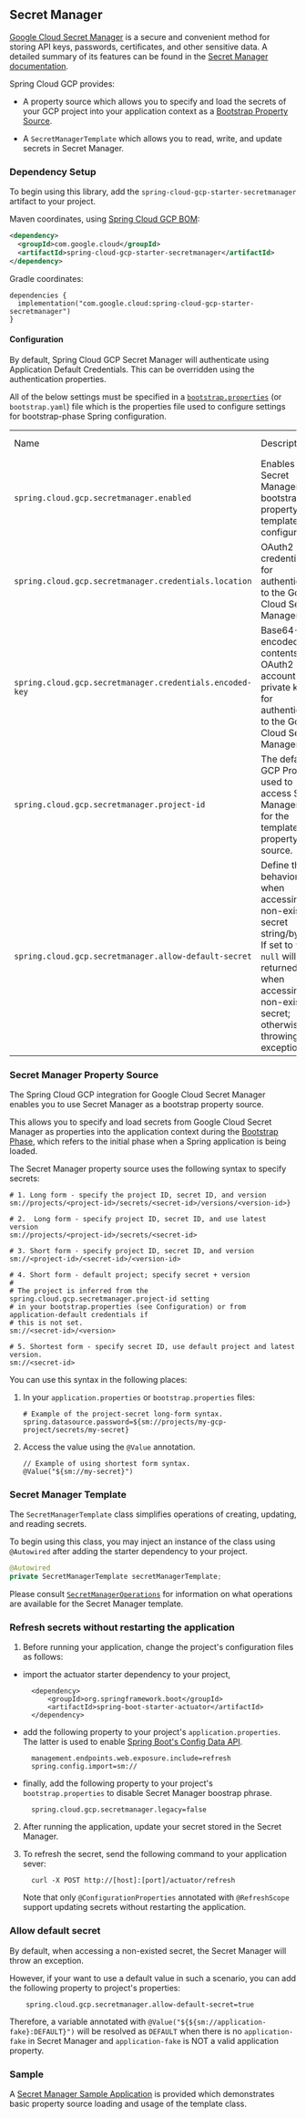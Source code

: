 ## Secret Manager

[Google Cloud Secret Manager](https://cloud.google.com/secret-manager)
is a secure and convenient method for storing API keys, passwords,
certificates, and other sensitive data. A detailed summary of its
features can be found in the [Secret Manager
documentation](https://cloud.google.com/blog/products/identity-security/introducing-google-clouds-secret-manager).

Spring Cloud GCP provides:

  - A property source which allows you to specify and load the secrets
    of your GCP project into your application context as a [Bootstrap
    Property
    Source](https://cloud.spring.io/spring-cloud-commons/multi/multi__spring_cloud_context_application_context_services.html#_the_bootstrap_application_context).

  - A `SecretManagerTemplate` which allows you to read, write, and
    update secrets in Secret Manager.

### Dependency Setup

To begin using this library, add the
`spring-cloud-gcp-starter-secretmanager` artifact to your project.

Maven coordinates, using [Spring Cloud GCP
BOM](getting-started.xml#bill-of-materials):

``` xml
<dependency>
  <groupId>com.google.cloud</groupId>
  <artifactId>spring-cloud-gcp-starter-secretmanager</artifactId>
</dependency>
```

Gradle coordinates:

    dependencies {
      implementation("com.google.cloud:spring-cloud-gcp-starter-secretmanager")
    }

#### Configuration

By default, Spring Cloud GCP Secret Manager will authenticate using
Application Default Credentials. This can be overridden using the
authentication properties.

<div class="note">

All of the below settings must be specified in a
[`bootstrap.properties`](https://cloud.spring.io/spring-cloud-commons/multi/multi__spring_cloud_context_application_context_services.html#_the_bootstrap_application_context)
(or `bootstrap.yaml`) file which is the properties file used to
configure settings for bootstrap-phase Spring configuration.

</div>

|                                                                                                                 |                                                                                                                                                                                       |          |                                                                                                                                 |
|-----------------------------------------------------------------------------------------------------------------|---------------------------------------------------------------------------------------------------------------------------------------------------------------------------------------| -------- | ------------------------------------------------------------------------------------------------------------------------------- |
| Name                                                                                                            | Description                                                                                                                                                                           | Required | Default value                                                                                                                   |
| `spring.cloud.gcp.secretmanager.enabled`                                                                        | Enables the Secret Manager bootstrap property and template configuration.                                                                                                             | No       | `true`                                                                                                                          |
| `spring.cloud.gcp.secretmanager.credentials.location`                                                           | OAuth2 credentials for authenticating to the Google Cloud Secret Manager API.                                                                                                         | No       | By default, infers credentials from [Application Default Credentials](https://cloud.google.com/docs/authentication/production). |
| `spring.cloud.gcp.secretmanager.credentials.encoded-key`                                                        | Base64-encoded contents of OAuth2 account private key for authenticating to the Google Cloud Secret Manager API.                                                                      | No       | By default, infers credentials from [Application Default Credentials](https://cloud.google.com/docs/authentication/production). |
| `spring.cloud.gcp.secretmanager.project-id`                                                                     | The default GCP Project used to access Secret Manager API for the template and property source.                                                                                       | No       | By default, infers the project from [Application Default Credentials](https://cloud.google.com/docs/authentication/production). |
| `spring.cloud.gcp.secretmanager.allow-default-secret`                                                           | Define the behavior when accessing a non-existent secret string/bytes. If set to `true`, `null` will be returned when accessing a non-existent secret; otherwise throwing an exception. | No | `false`|

### Secret Manager Property Source

The Spring Cloud GCP integration for Google Cloud Secret Manager enables
you to use Secret Manager as a bootstrap property source.

This allows you to specify and load secrets from Google Cloud Secret
Manager as properties into the application context during the [Bootstrap
Phase](https://cloud.spring.io/spring-cloud-commons/reference/html/#the-bootstrap-application-context),
which refers to the initial phase when a Spring application is being
loaded.

The Secret Manager property source uses the following syntax to specify
secrets:

    # 1. Long form - specify the project ID, secret ID, and version
    sm://projects/<project-id>/secrets/<secret-id>/versions/<version-id>}
    
    # 2.  Long form - specify project ID, secret ID, and use latest version
    sm://projects/<project-id>/secrets/<secret-id>
    
    # 3. Short form - specify project ID, secret ID, and version
    sm://<project-id>/<secret-id>/<version-id>
    
    # 4. Short form - default project; specify secret + version
    #
    # The project is inferred from the spring.cloud.gcp.secretmanager.project-id setting
    # in your bootstrap.properties (see Configuration) or from application-default credentials if
    # this is not set.
    sm://<secret-id>/<version>
    
    # 5. Shortest form - specify secret ID, use default project and latest version.
    sm://<secret-id>

You can use this syntax in the following places:

1.  In your `application.properties` or `bootstrap.properties` files:
    
        # Example of the project-secret long-form syntax.
        spring.datasource.password=${sm://projects/my-gcp-project/secrets/my-secret}

2.  Access the value using the `@Value` annotation.
    
        // Example of using shortest form syntax.
        @Value("${sm://my-secret}")

### Secret Manager Template

The `SecretManagerTemplate` class simplifies operations of creating,
updating, and reading secrets.

To begin using this class, you may inject an instance of the class using
`@Autowired` after adding the starter dependency to your project.

``` java
@Autowired
private SecretManagerTemplate secretManagerTemplate;
```

Please consult
[`SecretManagerOperations`](https://github.com/GoogleCloudPlatform/spring-cloud-gcp/blob/main/spring-cloud-gcp-secretmanager/src/main/java/com/google/cloud/spring/secretmanager/SecretManagerOperations.java)
for information on what operations are available for the Secret Manager
template.

### Refresh secrets without restarting the application

1. Before running your application, change the project's configuration files as follows:

- import the actuator starter dependency to your project,

        <dependency>
            <groupId>org.springframework.boot</groupId>
            <artifactId>spring-boot-starter-actuator</artifactId>
        </dependency>

- add the following property to your project's `application.properties`. The latter is used to enable [Spring Boot's Config Data API](https://spring.io/blog/2020/08/14/config-file-processing-in-spring-boot-2-4).

        management.endpoints.web.exposure.include=refresh
        spring.config.import=sm://

- finally, add the following property to your project's `bootstrap.properties` to disable
  Secret Manager boostrap phrase.
 
        spring.cloud.gcp.secretmanager.legacy=false


2. After running the application, update your secret stored in the Secret Manager.

3. To refresh the secret, send the following command to your application sever:

         curl -X POST http://[host]:[port]/actuator/refresh

    Note that only `@ConfigurationProperties` annotated with `@RefreshScope` support updating secrets without restarting the application.

### Allow default secret

By default, when accessing a non-existed secret, the Secret Manager will throw an exception.

However, if your want to use a default value in such a scenario, you can add the following property to project's properties:

        spring.cloud.gcp.secretmanager.allow-default-secret=true

Therefore, a variable annotated with `@Value("${${sm://application-fake}:DEFAULT}")` will be resolved as `DEFAULT` when there is no `application-fake` in Secret Manager and `application-fake` is NOT a valid application property.

### Sample

A [Secret Manager Sample
Application](https://github.com/GoogleCloudPlatform/spring-cloud-gcp/tree/main/spring-cloud-gcp-samples/spring-cloud-gcp-secretmanager-sample)
is provided which demonstrates basic property source loading and usage
of the template class.
